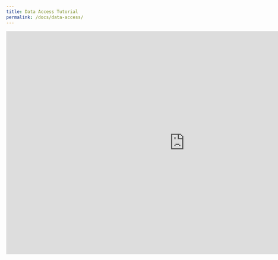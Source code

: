 ```yaml
---
title: Data Access Tutorial
permalink: /docs/data-access/
---
```


<iframe src="https://langcog.github.io/peekbankr/articles/access_peekbank_db.html" style="position: absolute; height: 600px; width: 100%; border: none"></iframe>
